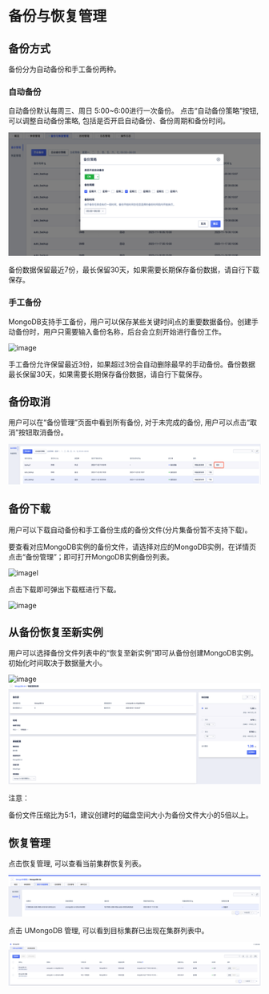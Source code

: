 

# 备份与恢复管理

## 备份方式

备份分为自动备份和手工备份两种。

### 自动备份

自动备份默认每周三、周日 5:00~6:00进行一次备份。
点击“自动备份策略”按钮, 可以调整自动备份策略, 包括是否开启自动备份、备份周期和备份时间。

![image](/images/backup/mongodb_20231123-144403.png)

备份数据保留最近7份，最长保留30天，如果需要长期保存备份数据，请自行下载保存。

### 手工备份

MongoDB支持手工备份，用户可以保存某些关键时间点的重要数据备份。创建手动备份时，用户只需要输入备份名称，后台会立刻开始进行备份工作。

![image](/images/backup/mongodb_20220719_06.png)

手工备份允许保留最近3份，如果超过3份会自动删除最早的手动备份。备份数据最长保留30天，如果需要长期保存备份数据，请自行下载保存。

## 备份取消

用户可以在“备份管理”页面中看到所有备份, 对于未完成的备份, 用户可以点击“取消”按钮取消备份。

![image](/images/backup/mongodb_20231123-145009.png)

## 备份下载

用户可以下载自动备份和手工备份生成的备份文件(分片集备份暂不支持下载)。

要查看对应MongoDB实例的备份文件，请选择对应的MongoDB实例，在详情页点击“备份管理”；即可打开MongoDB实例备份列表。

![imagel](/images/backup/mongodb_20220719_07.png)

点击下载即可弹出下载框进行下载。

![image](/images/backup/mongodb_20220719_08.png)

## 从备份恢复至新实例

用户可以选择备份文件列表中的“恢复至新实例”即可从备份创建MongoDB实例。初始化时间取决于数据量大小。

![image](/images/backup/mongodb_20220719_04.png)
![image](/images/backup/mongodb_20230801_01.png)

注意：

备份文件压缩比为5:1，建议创建时的磁盘空间大小为备份文件大小的5倍以上。

## 恢复管理

点击恢复管理, 可以查看当前集群恢复列表。

![image](/images/backup/mongodb_20230801_02.png)

点击 UMongoDB 管理, 可以看到目标集群已出现在集群列表中。

![image](/images/backup/mongodb_20230801_03.png)

